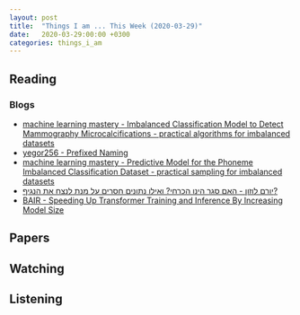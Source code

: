 ```yaml
---
layout: post
title:  "Things I am ... This Week (2020-03-29)"
date:   2020-03-29:00:00 +0300
categories: things_i_am
---
```


<!-- # Things I am ... This Week   -->

## Reading  

### Blogs

- [machine learning mastery - Imbalanced Classification Model to Detect Mammography Microcalcifications - practical algorithms for imbalanced datasets][mlm1]
- [yegor256 - Prefixed Naming][yg1]
- [machine learning mastery - Predictive Model for the Phoneme Imbalanced Classification Dataset - practical sampling for imbalanced datasets][mlm2]
- [יורם לוזון - האם סגר הינו הכרחי? ואילו נתונים חסרים על מנת לנצח את הנגיף?][cov1]
- [BAIR - Speeding Up Transformer Training and Inference By Increasing Model Size][bair1]

## Papers

## Watching  

## Listening  

[mlm1]:https://machinelearningmastery.com/imbalanced-classification-model-to-detect-microcalcifications/
[yg1]:https://www.yegor256.com/2020/03/03/prefixed-naming.html
[mlm2]:https://machinelearningmastery.com/predictive-model-for-the-phoneme-imbalanced-classification-dataset/
[cov1]:https://blog.mafatchallenge.com/2020/03/29/%d7%94%d7%90%d7%9d-%d7%a1%d7%92%d7%a8-%d7%94%d7%99%d7%a0%d7%95-%d7%94%d7%9b%d7%a8%d7%97%d7%99-%d7%95%d7%90%d7%99%d7%9c%d7%95-%d7%a0%d7%aa%d7%95%d7%a0%d7%99%d7%9d-%d7%97%d7%a1%d7%a8%d7%99%d7%9d-%d7%a2/
[bair1]:https://bair.berkeley.edu/blog/2020/03/05/compress/